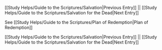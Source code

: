 [[Study Helps/Guide to the Scriptures/Salvation|Previous Entry]]  ||  [[Study Helps/Guide to the Scriptures/Salvation for the Dead|Next Entry]]

 See [[Study Helps/Guide to the Scriptures/Plan of Redemption|Plan of Redemption]]

[[Study Helps/Guide to the Scriptures/Salvation|Previous Entry]]  ||  [[Study Helps/Guide to the Scriptures/Salvation for the Dead|Next Entry]]